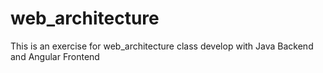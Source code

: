 # web_architecture
This is an exercise for web_architecture class develop with Java Backend and Angular Frontend
